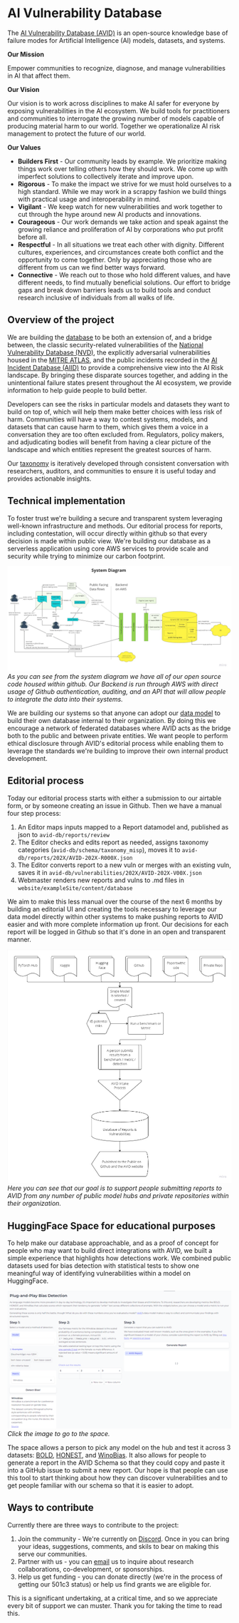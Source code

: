 # AI Vulnerability Database
The [AI Vulnerability Database (AVID)](https://avidml.org) is an open-source knowledge base of failure modes for Artificial Intelligence (AI) models, datasets, and systems.

**Our Mission**

Empower communities to recognize, diagnose, and manage vulnerabilities in AI that affect them.

**Our Vision**

Our vision is to work across disciplines to make AI safer for everyone by exposing vulnerabilities in the AI ecosystem. We build tools for practitioners and communities to interrogate the growing number of models capable of producing material harm to our world. Together we operationalize AI risk management to protect the future of our world.

**Our Values**
* **Builders First** - Our community leads by example. We prioritize making things work over telling others how they should work. We come up with imperfect solutions to collectively iterate and improve upon.
* **Rigorous** - To make the impact we strive for we must hold ourselves to a high standard. While we may work in a scrappy fashion we build things with practical usage and interoperability in mind.
* **Vigilant** - We keep watch for new vulnerabilities and work together to cut through the hype around new AI products and innovations.
* **Courageous** - Our work demands we take action and speak against the growing reliance and proliferation of AI by corporations who put profit before all.
* **Respectful** - In all situations we treat each other with dignity. Different cultures, experiences, and circumstances create both conflict and the opportunity to come together. Only by appreciating those who are different from us can we find better ways forward.
* **Connective** - We reach out to those who hold different values, and have different needs, to find mutually beneficial solutions. Our effort to bridge gaps and break down barriers leads us to build tools and conduct research inclusive of individuals from all walks of life.
## Overview of the project
We are building the [database](https://avidml.org/database/) to be both an extension of, and a bridge between, the classic security-related vulnerabilities of the [National Vulnerability Database (NVD)](https://nvd.nist.gov/vuln), the explicitly adversarial vulnerabilities housed in the [MITRE ATLAS](https://atlas.mitre.org/), and the public incidents recorded in the [AI Incident Database (AIID)](https://incidentdatabase.ai/) to provide a comprehensive view into the AI Risk landscape. By bringing these disparate sources together, and adding in the unintentional failure states present throughout the AI ecosystem, we provide information to help guide people to build better. 

Developers can see the risks in particular models and datasets they want to build on top of, which will help them make better choices with less risk of harm. Communities will have a way to contest systems, models, and datasets that can cause harm to them, which gives them a voice in a conversation they are too often excluded from. Regulators, policy makers, and adjudicating bodies will benefit from having a clear picture of the landscape and which entities represent the greatest sources of harm.

Our [taxonomy](https://avidml.org/taxonomy/) is iteratively developed through consistent conversation with researchers, auditors, and communities to ensure it is useful today and provides actionable insights.

## Technical implementation
To foster trust we're building a secure and transparent system leveraging well-known infrastructure and methods. Our editorial process for reports, including contestation, will occur directly within github so that every decision is made within public view. We're building our database as a serverless application using core AWS services to provide scale and security while trying to minimize our carbon footprint. 

![System Diagram](/assets/system-diagram.jpg)*As you can see from the system diagram we have all of our open source code housed within github. Our Backend is run through AWS with direct usage of Github authentication, auditing, and an API that will allow people to integrate the data into their systems.*

We are building our systems so that anyone can adopt our [data model](https://github.com/avidml/avidtools/tree/main/avidtools/datamodels) to build their own database internal to their organization. By doing this we encourage a network of federated databases where AVID acts as the bridge both to the public and between private entities. We want people to perform ethical disclosure through AVID's editorial process while enabling them to leverage the standards we're building to improve their own internal product development.
## Editorial process
Today our editorial process starts with either a submission to our airtable form, or by someone creating an issue in Github. Then we have a manual four step process:
1. An Editor maps inputs mapped to a Report datamodel and, published as json to `avid-db/reports/review`
2. The Editor checks and edits report as needed, assigns taxonomy categories (`avid-db/schema/taxonomy_misp`), moves it to `avid-db/reports/202X/AVID-202X-R000X.json`
4. The Editor converts report to a new vuln or merges with an existing vuln, saves it in `avid-db/vulnerabilities/202X/AVID-202X-V00X.json`
5. Webmaster renders new reports and vulns to .md files in `website/exampleSite/content/database`

We aim to make this less manual over the course of the next 6 months by building an editorial UI and creating the tools necessary to leverage our data model directly within other systems to make pushing reports to AVID easier and with more complete information up front. Our decisions for each report will be logged in Github so that it's done in an open and transparent manner.

![Editorial Process](/assets/editorial-process.jpg)*Here you can see that our goal is to support people submitting reports to AVID from any number of public model hubs and private repositories within their organization.*

## HuggingFace Space for educational purposes
To help make our database approachable, and as a proof of concept for people who may want to build direct integrations with AVID, we built a simple experience that highlights how detections work. We combined public datasets used for bias detection with statistical tests to show one meaningful way of identifying vulnerabilities within a model on HuggingFace. 

[![A Space on HuggingFace for detecting Bias with one click](/assets/plug-and-play-bias-detection-space.png)](https://huggingface.co/spaces/avid-ml/bias-detection)*Click the image to go to the space.*

The space allows a person to pick any model on the hub and test it across 3 datasets: [BOLD](https://github.com/amazon-science/bold), [HONEST](https://github.com/MilaNLProc/honest), and [WinoBias](https://uclanlp.github.io/corefBias/overview). It also allows for people to generate a report in the AVID Schema so that they could copy and paste it into a GitHub issue to submit a new report. Our hope is that people can use this tool to start thinking about how they can discover vulnerabilities and to get people familiar with our schema so that it is easier to adopt.

## Ways to contribute
Currently there are three ways to contribute to the project:
1. Join the community - We're currently on [Discord](https://discord.com/invite/FcXYZzmv3T). Once in you can bring your ideas, suggestions, comments, and skils to bear on making this serve our communities.
2. Partner with us - you can [email](mailto:arva@avidml.org) us to inquire about  research collaborations, co-development, or sponsorships.
3. Help us get funding - you can donate directly (we're in the process of getting our 501c3 status) or help us find grants we are eligible for.

This is a significant undertaking, at a critical time, and so we appreciate every bit of support we can muster. Thank you for taking the time to read this.
